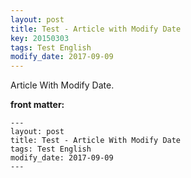 ```yaml
---
layout: post
title: Test - Article with Modify Date
key: 20150303
tags: Test English
modify_date: 2017-09-09
---
```


Article With Modify Date.

<!--more-->

**front matter:**

    ---
    layout: post
    title: Test - Article With Modify Date
    tags: Test English
    modify_date: 2017-09-09
    ---